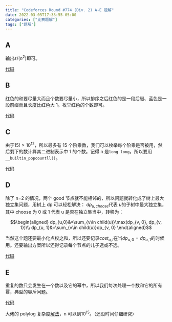 ```yaml
---
title: "Codeforces Round #774 (Div. 2) A-E 题解"
date: 2022-03-05T17:33:55-05:00
categories: ["比赛题解"]
tags: ["题解"]
---
```




## A

输出$s/(n^2)$即可。

[代码](https://codeforces.com/contest/1646/submission/148397388)

## B

红色的和要尽量大而且个数要尽量小，所以排序之后红色的是一段后缀、蓝色是一段前缀而且长度比红色大 1。枚举红色的个数即可。

[代码](https://codeforces.com/contest/1646/submission/148397411)

## C
 
由于$15!>10^{12}$，所以最多有 15 个阶乘数，我们可以枚举每个阶乘是否被用，然后剩下的数计算其二进制表示中 1 的个数。记得 n 是`long long`，所以要用`__builtin_popcountll()`。

[代码](https://codeforces.com/contest/1646/submission/148397417)

## D

除了 n=2 的情况，两个 good 节点就不能相邻的，所以问题就转化成了树上最大独立集问题，用树上 dp 可以轻松解决： $dp_{u, choose}$代表 $u$的子树中最大独立集，其中 choose 为 0 或 1 代表 u 是否在独立集当中，转移为：

$$\begin{aligned}
    dp_{u,0}&=\sum_{v\in child(u)}\max(dp_{v, 0}, dp_{v, 1})\\\
    dp_{u, 1}&=\sum_{v\in child(u)}dp_{v, 0}
\end{aligned}$$

当然这个题还要最小化点权之和，所以还要记录$cost_{u, i}$在当$dp_{u,0}=dp_{u, 1}$的时候用。还要输出方案所以还得记录每个节点的儿子选或不选。

[代码](https://codeforces.com/contest/1646/submission/148403850)

## E

重复的数只会发生在一个数以及它的幂中，所以我们每次处理一个数和它的所有幂，典型的容斥问题。

[代码](https://codeforces.com/contest/1646/submission/148397426)

大佬的 polylog 复杂度[解法](https://codeforces.com/contest/1646/submission/148397426)，n 可以到$10^{15}$。（还没时间仔细研究）

